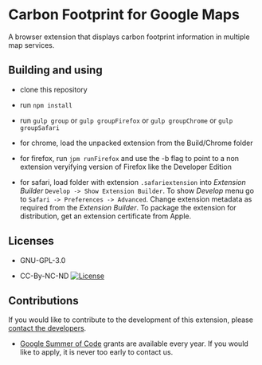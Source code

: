 Carbon Footprint for Google Maps
================================

A browser extension that displays carbon footprint information in multiple map services.

Building and using
------------------

* clone this repository

* run `npm install`

* run `gulp group` or `gulp groupFirefox` or `gulp groupChrome` or `gulp groupSafari`

* for chrome, load the unpacked extension from the Build/Chrome folder

* for firefox, run `jpm runFirefox` and use the -b flag to point to a non extension veryifying version of Firefox like the Developer Edition

* for safari, load folder with extension `.safariextension` into _Extension Builder_ `Develop -> Show Extension Builder`. To show _Develop_ menu go to `Safari -> Preferences -> Advanced`. Change extension metadata as required from the _Extension Builder_. To package the extension for distribution, get an extension certificate from Apple.

Licenses
--------

* GNU-GPL-3.0

* CC-By-NC-ND [![License](https://i.creativecommons.org/l/by-nc-nd/4.0/88x31.png)](http://creativecommons.org/licenses/by-nc-nd/4.0/)


Contributions
-------------

If you would like to contribute to the development of this extension, please [contact the developers](mailto:bruno.wp@gmail.com).

* [Google Summer of Code](GoogleSummerOfCode.md) grants are available every year. If you would like to apply, it is never too early to contact us. 
